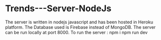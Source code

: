 # Trends---Server-NodeJs
The server is written in nodejs javascript and has been hosted in Heroku platform. 
The Database used is Firebase instead of MongoDB. The server can be run locally at port 8000.
To run the server :
npm i
npm run dev
